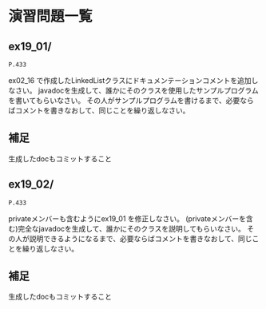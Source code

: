 # 演習問題一覧

## ex19_01/


`P.433`

ex02_16 で作成したLinkedListクラスにドキュメンテーションコメントを追加しなさい。
javadocを生成して、誰かにそのクラスを使用したサンプルプログラムを書いてもらいなさい。
その人がサンプルプログラムを書けるまで、必要ならばコメントを書きなおして、同じことを繰り返しなさい。

## 補足

生成したdocもコミットすること


## ex19_02/


`P.433`

privateメンバーも含むようにex19_01 を修正しなさい。
(privateメンバーを含む)完全なjavadocを生成して、誰かにそのクラスを説明してもらいなさい。
その人が説明できるようになるまで、必要ならばコメントを書きなおして、同じことを繰り返しなさい。

## 補足

生成したdocもコミットすること
